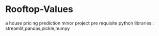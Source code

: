 # Rooftop-Values
a house pricing prediction minor project
pre requisite python libraries : streamlit,pandas,pickle,numpy
